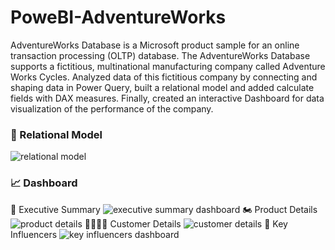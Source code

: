 # PoweBI-AdventureWorks

AdventureWorks Database is a Microsoft product sample for an online transaction processing (OLTP) database. The AdventureWorks Database supports a fictitious, multinational manufacturing company called Adventure Works Cycles. Analyzed data of this fictitious company by connecting and shaping data in Power Query, built a relational model and added calculate fields with DAX measures. Finally, created an interactive Dashboard for data visualization of the performance of the company.


### 🔗 Relational Model
![relational model](https://github.com/user-attachments/assets/1f6605fc-1089-4737-8035-d33feed91fe6)

### 📈 Dashboard
📃 Executive Summary
![executive summary dashboard](https://github.com/user-attachments/assets/06c31db5-7f15-4b8d-b314-73f264874bf2)
🏍️ Product Details
![product details](https://github.com/user-attachments/assets/8ac8a2f1-e19c-4119-91f5-3e110a3441d4)
👨‍👩‍👧‍👦 Customer Details
![customer details](https://github.com/user-attachments/assets/62325cca-c5c5-4ce9-9712-175cca8138c1)
🔑 Key Influencers
![key influencers dashboard](https://github.com/user-attachments/assets/cd7f4a30-959e-43b4-aa2b-0c272e67e633)
